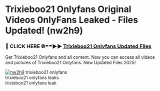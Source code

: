 # Trixieboo21 Onlyfans Original Videos 0nlyFans Leaked - Files Updated! (nw2h9)

<h3>🔴 CLICK HERE 🌐==►► <a href="https://tinyurl.com/2jnfzry5" rel="nofollow">Trixieboo21 Onlyfans Updated Files</a></h3>

Get Trixieboo21 Onlyfans and all content. Now you can access all videos and pictures of Trixieboo21 Onlyfans. New Updated Files 2025!

[![nw2h9](https://i.imgur.com/GyGTBgg.gif)](https://tinyurl.com/2jnfzry5)
trixieboo21 onlyfans<br>
trixieboo21 onlyfans leaks<br>
trixieboo21 onlyfans leak